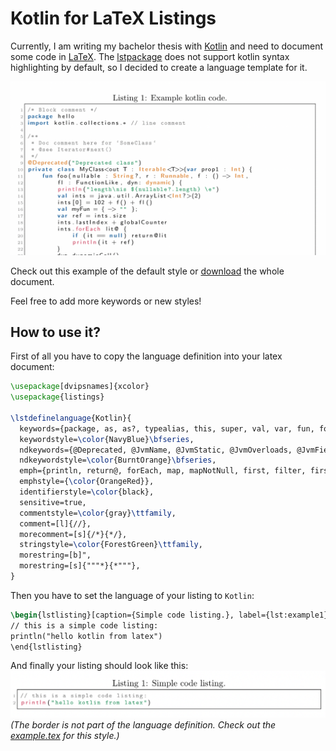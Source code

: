 # Kotlin for LaTeX Listings
Currently, I am writing my bachelor thesis with [Kotlin](https://kotlinlang.org/) and need to document some code in [LaTeX](https://www.latex-project.org/). The [lstpackage](https://en.wikibooks.org/wiki/LaTeX/Source_Code_Listings) does not support kotlin syntax highlighting by default, so I decided to create a language template for it.

![Example](readme/example.png)

Check out this example of the default style or [download](example/kotlin_example.pdf) the whole document.

Feel free to add more keywords or new styles!

## How to use it?
First of all you have to copy the language definition into your latex document:

```latex
\usepackage[dvipsnames]{xcolor}
\usepackage{listings}

\lstdefinelanguage{Kotlin}{
  keywords={package, as, as?, typealias, this, super, val, var, fun, for, null, true, false, is, in, throw, return, break, continue, object, if, try, else, while, do, when, class, interface, enum, object, companion, override, public, private, get, set, import, abstract, vararg, expect, actual, where, suspend, data, internal},
  keywordstyle=\color{NavyBlue}\bfseries,
  ndkeywords={@Deprecated, @JvmName, @JvmStatic, @JvmOverloads, @JvmField, @JvmSynthetic, Iterable, Int, Long, Integer, Short, Byte, Float, Double, String, Runnable, Array, dynamic},
  ndkeywordstyle=\color{BurntOrange}\bfseries,
  emph={println, return@, forEach, map, mapNotNull, first, filter, firstOrNull,},
  emphstyle={\color{OrangeRed}},
  identifierstyle=\color{black},
  sensitive=true,
  commentstyle=\color{gray}\ttfamily,
  comment=[l]{//},
  morecomment=[s]{/*}{*/},
  stringstyle=\color{ForestGreen}\ttfamily,
  morestring=[b]",
  morestring=[s]{"""*}{*"""},
}
```

Then you have to set the language of your listing to `Kotlin`:

```latex
\begin{lstlisting}[caption={Simple code listing.}, label={lst:example1}, language=Kotlin]
// this is a simple code listing:
println("hello kotlin from latex")
\end{lstlisting}
```

And finally your listing should look like this:
![Simple Example](readme/simple.png)
*(The border is not part of the language definition. Check out the [example.tex](example/kotlin_example.tex) for this style.)*
